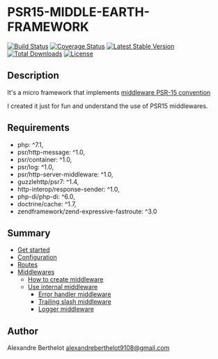 # PSR15-MIDDLE-EARTH-FRAMEWORK

[![Build Status](https://travis-ci.org/ender9108/middle-earth-framework.svg?branch=master)](https://travis-ci.org/ender9108/middle-earth-framework)
[![Coverage Status](https://coveralls.io/repos/github/ender9108/middle-earth-framework/badge.svg?branch=master)](https://coveralls.io/github/ender9108/middle-earth-framework?branch=master)
[![Latest Stable Version](https://poser.pugx.org/enderlab/middle-earth-framework/v/stable)](https://packagist.org/packages/enderlab/middle-earth-framework)
[![Total Downloads](https://poser.pugx.org/enderlab/middle-earth-framework/downloads)](https://packagist.org/packages/enderlab/middle-earth-framework)
[![License](https://poser.pugx.org/enderlab/middle-earth-framework/license)](https://packagist.org/packages/enderlab/middle-earth-framework)

## Description
It's a micro framework that implements [middleware PSR-15 convention](https://github.com/php-fig/fig-standards/blob/master/proposed/http-middleware/middleware.md)

I created it just for fun and understand the use of PSR15 middlewares.

## Requirements
- php: ^7.1,
- psr/http-message: ^1.0,
- psr/container: ^1.0,
- psr/log: ^1.0,
- psr/http-server-middleware: ^1.0,
- guzzlehttp/psr7: ^1.4,
- http-interop/response-sender: ^1.0,
- php-di/php-di: ^6.0,
- doctrine/cache: ^1.7,
- zendframework/zend-expressive-fastroute: ^3.0

## Summary
* [Get started](https://github.com/ender9108/psr15-middle-earth-framework/tree/master/docs/get_started.md)
* [Configuration](https://github.com/ender9108/psr15-middle-earth-framework/tree/master/docs/configuration.md)
* [Routes](https://github.com/ender9108/psr15-middle-earth-framework/tree/master/docs/routes.md)
* [Middlewares](https://github.com/ender9108/psr15-middle-earth-framework/tree/master/docs/middlewares.md)
    * [How to create middleware](https://github.com/ender9108/psr15-middle-earth-framework/tree/master/docs/middlewares.md#how-to-create-middleware)
    * [Use internal middleware](https://github.com/ender9108/psr15-middle-earth-framework/tree/master/docs/middlewares.md#use-internal-middleware)
        * [Error handler middleware](https://github.com/ender9108/psr15-middle-earth-framework/tree/master/docs/middlewares.md#error-handler-middleware)
        * [Trailing slash middleware](https://github.com/ender9108/psr15-middle-earth-framework/tree/master/docs/middlewares.md#trailing-slash-middleware)
        * [Logger middleware](https://github.com/ender9108/psr15-middle-earth-framework/tree/master/docs/middlewares.md#logger-middleware)

## Author
Alexandre Berthelot <alexandreberthelot9108@gmail.com>